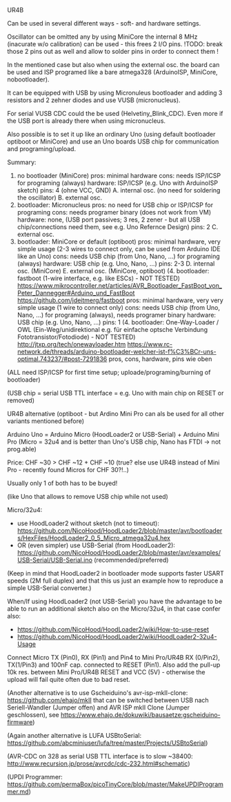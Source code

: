
UR4B


Can be used in several different ways - soft- and hardware settings.

Oscillator can be omitted any by using MiniCore the internal 8 MHz (inacurate w/o calibration) can be used -
this frees 2 I/O pins.
!TODO: break those 2 pins out as well and allow to solder pins in order to connect them !

In the mentioned case but also when using the external osc. the board can be used and ISP programed like a bare atmega328 (ArduinoISP, MiniCore, nobootloader).

It can be equipped with USB by using Micronuleus bootloader and adding 3 resistors and 2 zehner diodes and use VUSB (micronucleus).

For serial VUSB CDC could the be used (Helvetiny_Blink_CDC). Even more if the USB port is already there when using micronucleus.

Also possible is to set it up like an ordinary Uno (using default bootloader optiboot or MiniCore) and use an Uno boards USB chip
for communication and programing/upload.


Summary:

1. no bootloader (MiniCore)
    pros: minimal hardware
    cons: needs ISP/ICSP for programing (always)
    hardware: ISP/ICSP (e.g. Uno with ArduinoISP sketch)
    pins: 4 (ohne VCC, GND)
        A. internal osc. (no need for soldering the oscillator)
        B. external osc.
2. bootloader: Micronucleus
    pros: no need for USB chip or ISP/ICSP for programing
    cons: needs programer binary (does not work from VM)
    hardware: none, (USB port passives; 3 res, 2 zener - but all USB chip/connections need them, see e.g. Uno Refernce Design)
    pins: 2
        C. external osc.
3. bootloader: MiniCore or default (optiboot)
    pros: minimal hardware, very simple usage (2-3 wires to connect only, can be used from Arduino IDE like an Uno)
    cons: needs USB chip (from Uno, Nano, ...) for programing (always)
    hardware: USB chip (e.g. Uno, Nano, ...)
    pins: 2-3
        D. internal osc. (MiniCore)
        E. external osc. (MiniCore, optiboot)
(4. bootloader: fastboot (1-wire interface, e.g. like ESCs) - NOT TESTED)
  https://www.mikrocontroller.net/articles/AVR_Bootloader_FastBoot_von_Peter_Dannegger#Arduino_und_FastBoot
  https://github.com/jdeitmerg/fastboot
    pros: minimal hardware, very very simple usage (1 wire to connect only)
    cons: needs USB chip (from Uno, Nano, ...) for programing (always), needs programer binary
    hardware: USB chip (e.g. Uno, Nano, ...)
    pins: 1
(4. bootloader: One-Way-Loader / OWL (Ein-Weg/unidirektional e.g. für einfache optsche Verbindung Fototransistor/Fotodiode) - NOT TESTED)
  http://jtxp.org/tech/onewayloader.htm
  https://www.rc-network.de/threads/arduino-bootloader-welcher-ist-f%C3%BCr-uns-optimal.743237/#post-7291836
    pros, cons, hardware, pins wie oben

(ALL need ISP/ICSP for first time setup; uploade/programing/burning of bootloader)

(USB chip = serial USB TTL interface = e.g. Uno with main chip on RESET or removed)



UR4B alternative (optiboot - but Ardino Mini Pro can als be used for all other variants mentioned before)


Arduino Uno = Arduino Micro (HoodLoader2 or USB-Serial) + Arduino Mini Pro (Micro = 32u4 and is better than Uno's USB chip, Nano has FTDI -> not prog.able)

Price: CHF ~30 > CHF ~12 + CHF ~10 (true? else use UR4B instead of Mini Pro - recently found Micros for CHF 30?!..)

Usually only 1 of both has to be buyed!

(like Uno that allows to remove USB chip while not used)

Micro/32u4:
- use HoodLoader2 without sketch (not to timeout): https://github.com/NicoHood/HoodLoader2/blob/master/avr/bootloaders/HexFiles/HoodLoader2_0_5_Micro_atmega32u4.hex
- OR (even simpler) use USB-Serial (from HoodLoader2): https://github.com/NicoHood/HoodLoader2/blob/master/avr/examples/USB-Serial/USB-Serial.ino (recommended/preferred)

(Keep in mind that HoodLoader2 in bootloader mode supports faster USART speeds (2M full duplex) and that this us just an example how to 
reproduce a simple USB-Serial converter.)

When/If using HoodLoader2 (not USB-Serial) you have the advantage to be able to run an additional sketch also on the Micro/32u4, in that case
confer also:
- https://github.com/NicoHood/HoodLoader2/wiki/How-to-use-reset
- https://github.com/NicoHood/HoodLoader2/wiki/HoodLoader2-32u4-Usage

Connect Micro TX (Pin0), RX (Pin1) and Pin4 to Mini Pro/UR4B RX (0/Pin2), TX(1/Pin3) and 100nF cap. connected to RESET (Pin1).
Also add the pull-up 10k res. between Mini Pro/UR4B RESET and VCC (5V) - otherwise the upload will fail quite often due to bad reset.

(Another alternative is to use Gscheiduino's avr-isp-mkII-clone: https://github.com/ehajo/mkII that can be switched between 
USB nach Seriell-Wandler (Jumper offen) and AVR ISP mkII Clone (Jumper geschlossen), see https://www.ehajo.de/dokuwiki/bausaetze:gscheiduino-firmware)

(Again another alternative is LUFA USBtoSerial: https://github.com/abcminiuser/lufa/tree/master/Projects/USBtoSerial)


(AVR-CDC on 328 as serial USB TTL interface is to slow ~38400: http://www.recursion.jp/prose/avrcdc/cdc-232.html#schematic)

(UPDI Programmer: https://github.com/permaBox/picoTinyCore/blob/master/MakeUPDIProgrammer.md)
